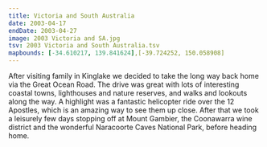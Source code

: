 ```yaml
---
title: Victoria and South Australia
date: 2003-04-17
endDate: 2003-04-27
image: 2003 Victoria and SA.jpg
tsv: 2003 Victoria and South Australia.tsv
mapbounds: [-34.610217, 139.841624],[-39.724252, 150.058908]
---
```


After visiting family in Kinglake we decided to take the long way back home via the Great Ocean Road. The drive was great with lots of interesting coastal towns, lighthouses and nature reserves, and walks and lookouts along the way. A highlight was a fantastic helicopter ride over the 12 Apostles, which is an amazing way to see them up close. After that we took a leisurely few days stopping off at Mount Gambier, the Coonawarra wine district and the wonderful Naracoorte Caves National Park, before heading home.
